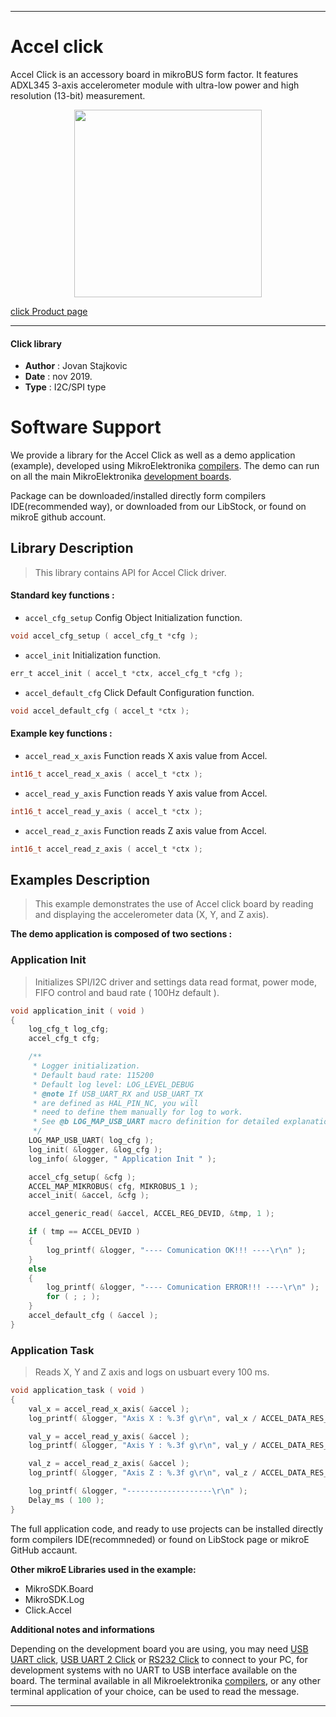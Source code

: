 
---
# Accel click

Accel Click is an accessory board in mikroBUS form factor. It features ADXL345 3-axis accelerometer module with ultra-low power and high resolution (13-bit) measurement.

<p align="center">
  <img src="https://download.mikroe.com/images/click_for_ide/accel_click.png" height=300px>
</p>


[click Product page](https://www.mikroe.com/accel-click)

---


#### Click library 

- **Author**        : Jovan Stajkovic
- **Date**          : nov 2019.
- **Type**          : I2C/SPI type


# Software Support

We provide a library for the Accel Click 
as well as a demo application (example), developed using MikroElektronika 
[compilers](https://shop.mikroe.com/compilers). 
The demo can run on all the main MikroElektronika [development boards](https://shop.mikroe.com/development-boards).

Package can be downloaded/installed directly form compilers IDE(recommended way), or downloaded from our LibStock, or found on mikroE github account. 

## Library Description

> This library contains API for Accel Click driver.

#### Standard key functions :

- `accel_cfg_setup` Config Object Initialization function.
```c
void accel_cfg_setup ( accel_cfg_t *cfg );
```

- `accel_init` Initialization function.
```c
err_t accel_init ( accel_t *ctx, accel_cfg_t *cfg );
```

- `accel_default_cfg` Click Default Configuration function.
```c
void accel_default_cfg ( accel_t *ctx );
```

#### Example key functions :

- `accel_read_x_axis` Function reads X axis value from Accel.
```c
int16_t accel_read_x_axis ( accel_t *ctx );
```
 
- `accel_read_y_axis` Function reads Y axis value from Accel.
```c
int16_t accel_read_y_axis ( accel_t *ctx );
```

- `accel_read_z_axis` Function reads Z axis value from Accel.
```c
int16_t accel_read_z_axis ( accel_t *ctx );
```

## Examples Description

> This example demonstrates the use of Accel click board by reading and displaying the accelerometer data (X, Y, and Z axis).

**The demo application is composed of two sections :**

### Application Init 

> Initializes SPI/I2C driver and settings data read format, power mode, FIFO control and baud rate ( 100Hz default ).

```c
void application_init ( void )
{
    log_cfg_t log_cfg;
    accel_cfg_t cfg;

    /** 
     * Logger initialization.
     * Default baud rate: 115200
     * Default log level: LOG_LEVEL_DEBUG
     * @note If USB_UART_RX and USB_UART_TX 
     * are defined as HAL_PIN_NC, you will 
     * need to define them manually for log to work. 
     * See @b LOG_MAP_USB_UART macro definition for detailed explanation.
     */
    LOG_MAP_USB_UART( log_cfg );
    log_init( &logger, &log_cfg );
    log_info( &logger, " Application Init " );

    accel_cfg_setup( &cfg );
    ACCEL_MAP_MIKROBUS( cfg, MIKROBUS_1 );
    accel_init( &accel, &cfg );

    accel_generic_read( &accel, ACCEL_REG_DEVID, &tmp, 1 );

    if ( tmp == ACCEL_DEVID )
    {
        log_printf( &logger, "---- Comunication OK!!! ----\r\n" );
    }
    else
    {
        log_printf( &logger, "---- Comunication ERROR!!! ----\r\n" );
        for ( ; ; );
    }
    accel_default_cfg ( &accel );
}
```

### Application Task

> Reads X, Y and Z axis and logs on usbuart every 100 ms.

```c
void application_task ( void )
{
    val_x = accel_read_x_axis( &accel );
    log_printf( &logger, "Axis X : %.3f g\r\n", val_x / ACCEL_DATA_RES_LSB_PER_G );

    val_y = accel_read_y_axis( &accel );
    log_printf( &logger, "Axis Y : %.3f g\r\n", val_y / ACCEL_DATA_RES_LSB_PER_G );

    val_z = accel_read_z_axis( &accel );
    log_printf( &logger, "Axis Z : %.3f g\r\n", val_z / ACCEL_DATA_RES_LSB_PER_G );

    log_printf( &logger, "-------------------\r\n" );
    Delay_ms ( 100 );
}
```

The full application code, and ready to use projects can be  installed directly form compilers IDE(recommneded) or found on LibStock page or mikroE GitHub accaunt.

**Other mikroE Libraries used in the example:** 

- MikroSDK.Board
- MikroSDK.Log
- Click.Accel

**Additional notes and informations**

Depending on the development board you are using, you may need 
[USB UART click](https://shop.mikroe.com/usb-uart-click), 
[USB UART 2 Click](https://shop.mikroe.com/usb-uart-2-click) or 
[RS232 Click](https://shop.mikroe.com/rs232-click) to connect to your PC, for 
development systems with no UART to USB interface available on the board. The 
terminal available in all Mikroelektronika 
[compilers](https://shop.mikroe.com/compilers), or any other terminal application 
of your choice, can be used to read the message.



---
